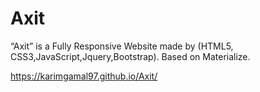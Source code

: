# Axit
“Axit” is a Fully Responsive Website made by (HTML5, CSS3,JavaScript,Jquery,Bootstrap).  Based on Materialize.

https://karimgamal97.github.io/Axit/
